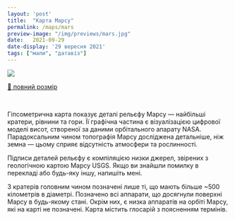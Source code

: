 ```yaml
---
layout: 'post'
title:  "Карта Марсу"
permalink: /maps/mars
preview-image: "/img/previews/mars.jpg"
date:   2021-09-29
date-display: '29 вересня 2021'
tags: ["мапи", "датавіз"] 
---
```


<img src='https://i.imgur.com/hiGgso0.jpg'><br>
<p class="imgTitle"><a href="https://drive.google.com/file/d/1-zkofnPSkGqLTLODezzNSJjdYli2COUo/view?usp=sharing">🔎 повний розмір</a></p><br>

<p>Гіпсометрична карта показує деталі рельєфу Марсу — найбільші кратери, рівнини та гори. Її графічна частина є візуалізацією цифрової моделі висот, створеної за даними орбітального апарату NASA. Парадоксальним чином топографія Марсу досліджена детальніше, ніж земна — цьому сприяє відсутність атмосфери та рослинності.</p>
<p>Підписи деталей рельєфу є компіляцією низки джерел, звірених з геологічною картою Марсу USGS. Якщо ви знайшли помилку в перекладі або будь-яку іншу, напишіть мені.</p>
<p>З кратерів головним чином позначені лише ті, що мають більше ~500 кілометрів в діаметрі. Позначено всі аппарати, що досягнули поверхні Марсу в будь-якому стані. Окрім них, є низка аппаратів на орбіті Марсу, які на карті не позначені. Карта містить глосарій з поясненням термінів.</p>